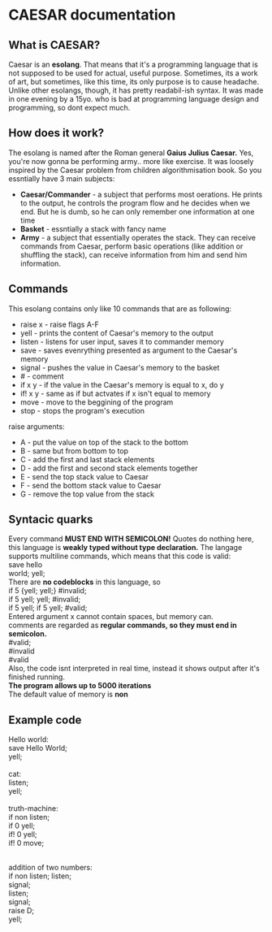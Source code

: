  <h1 class="title">CAESAR documentation</h1>
    <p><h2>What is CAESAR?</h2>
    Caesar is an <b>esolang</b>. That means that it's a programming language that is not
supposed to be used for actual, useful purpose. Sometimes, its a work of art, but sometimes,
like this time, its only purpose is to cause headache. Unlike other esolangs, though, it has
pretty readabil-ish syntax. It was made in one evening by a 15yo. who is bad at
programming language design and programming, so dont expect much.</p>
<p><h2>How does it work?</h2>
The esolang is named after the Roman general <b>Gaius Julius Caesar.</b>
Yes, you're now gonna be performing army.. more like exercise. It was loosely inspired by the Caesar
problem from children algorithmisation book.  So you essntially have 3 main subjects:
<ul>
    <li><b>Caesar/Commander</b> - a subject that performs most oerations. He prints to the output, he controls the program
    flow and he decides when we end. But he is dumb, so he  can only remember one information at one time</li>
    <li><b>Basket</b> - essntially a stack with fancy name</li>
    <li><b>Army</b> - a subject that essentially operates the stack. They can receive commands from Caesar, perform basic operations (like addition or shuffling the stack),
    can receive information from him and send him information.</li>
</ul></p>
<p><h2>Commands</h2>
This esolang contains only like 10 commands that are as following:
<ul>
    <li><span class="hl">raise x</span> - raise flags A-F</li>
    <li><span class="hl">yell</span> - prints the content of Caesar's memory to the output</li>
    <li><span class="hl">listen</span> - listens for user input, saves it to commander memory</li>
    <li><span class="hl">save</span> - saves evenrything presented as argument to the Caesar's memory</li>
    <li><span class="hl">signal</span> - pushes the value in Caesar's memory to the basket</li>
    <li><span class="hl">#</span> - comment</li>
    <li><span class="hl">if x y</span> - if the value in the Caesar's memory is equal to x, do y</li>
    <li><span class="hl">if! x y</span> - same as if but actvates if x isn't equal to memory</li>
    <li><span class="hl">move</span> - move to the beggining of the program</li>
    <li><span class="hl">stop</span> - stops the program's execution</li></ul>
    raise arguments:
    <ul><li><span class=hl>A</span> - put the value on top of the stack to the bottom</li>
        <li><span class=hl>B</span> - same but from bottom to top</li>
        <li><span class=hl>C</span> - add the first and last stack elements</li>
        <li><span class=hl>D</span> - add the first and second stack elements together</li>
        <li><span class=hl>E</span> -  send the top stack value to Caesar</li>
        <li><span class=hl>F</span> - send the bottom stack value to Caesar</li>
        <li><span class=hl>G</span> - remove the top value from the stack</li></ul>
</p>
<p><h2>Syntacic quarks</h2>
Every command <b>MUST END WITH SEMICOLON!</b> Quotes do nothing here, this language is <b>weakly typed without type declaration.</b>
The langage supports multiline commands, which means that this code is valid:<br>
<span class="hl">save hello<br/>world; yell;</span><br>
There are <b>no codeblocks</b> in this language, so <br>
<span class="hl">if 5 {yell; yell;} #invalid;
    <br> if 5 yell; yell; #invalid;
    <br>if 5 yell; if 5 yell; #valid;
</span><br>
Entered argument <span class="hl">x</span> cannot contain spaces, but memory can.<br>
comments are regarded as <b>regular commands, so they must end in semicolon.</b><br> 
<span class="hl">
    #valid;<br>
    #invalid<br>
    #valid<br>
</span>
Also, the code isnt interpreted in real time, instead it shows output after it's finished running.
<br><b>The program allows up to 5000 iterations</b><br>The default value of memory is <b>non</b>
</p>
<p>
    <h2>Example code</h2>
    Hello world:<br>
    <span class="hl">save Hello World;<br>yell;</span><br>
    <br>cat:<br>
    <span class="hl">listen;<br>yell;</span>
    <br>
    <br>truth-machine:<br>
    <span class="hl">if non listen;<br>
        if 0 yell;<br>
        if! 0 yell;<br>
        if! 0 move;</span>

<br>addition of two numbers:<br>
<span class="hl">if non listen;
    listen;<br>
    signal;<br>
    listen;<br>
    signal;<br>
    raise D;<br>
    yell;<br></span>
</p>
